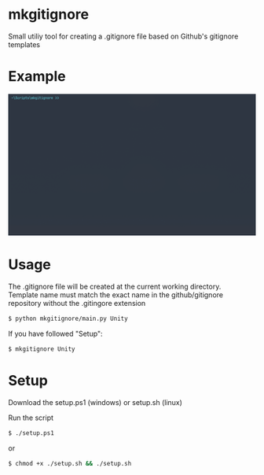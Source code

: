 # mkgitignore

Small utiliy tool for creating a .gitignore file based on Github's gitignore templates

# Example

![](/doc/mkgitignore_demo.gif)

# Usage

The .gitignore file will be created at the current working directory.<br>
Template name must match the exact name in the github/gitignore repository without the .gitingore extension

```bash
$ python mkgitignore/main.py Unity
```

If you have followed "Setup":
```bash
$ mkgitignore Unity
```

# Setup

Download the setup.ps1 (windows) or setup.sh (linux)

Run the script

```bash
$ ./setup.ps1
```

or

```bash
$ chmod +x ./setup.sh && ./setup.sh
```
